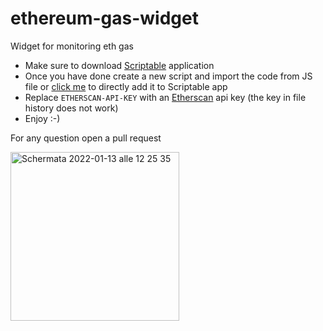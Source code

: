 # ethereum-gas-widget

Widget for monitoring eth gas
- Make sure to download [Scriptable](https://scriptable.app/) application
- Once you have done create a new script and import the code from JS file or [click me](https://open.scriptable.app/run/%5BPUBLIC%5DETH%20GAS) to directly add it to Scriptable app
- Replace ```ETHERSCAN-API-KEY``` with an [Etherscan](https://etherscan.io) api key (the key in file history does not work)
- Enjoy :-)

For any question open a pull request

<img width="270" alt="Schermata 2022-01-13 alle 12 25 35" src="https://user-images.githubusercontent.com/36080867/149321838-e1b833d1-1697-4318-9aab-67c7bd83dcbd.png">
